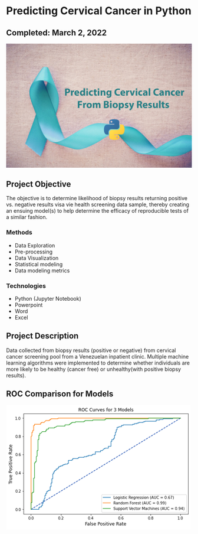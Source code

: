 # Predicting Cervical Cancer in Python

## Completed: March 2, 2022

![image](https://github.com/lshpaner/cervical_cancer_python/blob/main/images/cerv_python.png)

## Project Objective
The objective is to determine likelihood of biopsy results returning positive vs. negative results visa vie health screening data sample, thereby creating an ensuing model(s) to help determine the efficacy of reproducible tests of a similar fashion.

### Methods
* Data Exploration
* Pre-processing
* Data Visualization
* Statistical modeling
* Data modeling metrics

### Technologies
* Python (Jupyter Notebook)
* Powerpoint
* Word
* Excel

## Project Description

Data collected from biopsy results (positive or negative) from cervical cancer screening pool from a Venezuelan inpatient clinic. Multiple machine learning algorithms were implemented to determine whether individuals are more likely to be healthy (cancer free) or unhealthy(with positive biopsy results).

## ROC Comparison for Models
![image](https://github.com/lshpaner/cervical_cancer_python/blob/main/images/roc_cervdat.png)